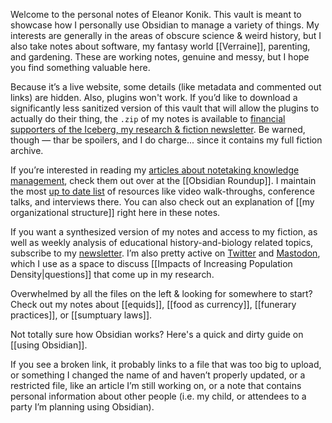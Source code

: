 Welcome to the personal notes of Eleanor Konik. This vault is meant to showcase how I personally use Obsidian to manage a variety of things. My interests are generally in the areas of obscure science & weird history, but I also take notes about software, my fantasy world [[Verraine]], parenting, and gardening. These are working notes, genuine and messy, but I hope you find something valuable here.  

Because it’s a live website, some details (like metadata and commented out links) are hidden. Also, plugins won't work. If you’d like to download a significantly less sanitized version of this vault that will allow the plugins to actually do their thing, the `.zip` of my notes is available to [financial supporters of the Iceberg, my research & fiction newsletter](https://newsletter.eleanorkonik.com/membership/). Be warned, though — thar be spoilers, and I do charge... since it contains my full fiction archive. 

If you’re interested in reading my [articles about notetaking knowledge management](https://www.obsidianroundup.org/tag/thoughts), check them out over at the [[Obsidian Roundup]]. I maintain the most [up to date list](https://eleanorkonik.com/obsidian-for-writing/) of resources like video walk-throughs, conference talks, and interviews there. You can also check out an explanation of [[my organizational structure]] right here in these notes. 

If you want a synthesized version of my notes and access to my fiction, as well as weekly analysis of educational history-and-biology related topics, subscribe to my [newsletter](http://newsletter.eleanorkonik.com/). I’m also pretty active on [Twitter](https://twitter.com/EleanorKonik) and [Mastodon](https://scholar.social/@eleanorkonik), which I use as a space to discuss [[Impacts of Increasing Population Density|questions]] that come up in my research. 

Overwhelmed by all the files on the left & looking for somewhere to start? Check out my notes about [[equids]], [[food as currency]], [[funerary practices]], or [[sumptuary laws]]. 

Not totally sure how Obsidian works? Here's a quick and dirty guide on [[using Obsidian]]. 

If you see a broken link, it probably links to a file that was too big to upload, or something I changed the name of and haven’t properly updated, or a restricted file, like an article I’m still working on, or a note that contains personal information about other people (i.e. my child, or attendees to a party I’m planning using Obsidian). 

